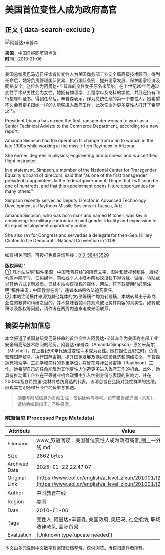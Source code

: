 # 美国首位变性人成为政府高官

## 正文 { data-search-exclude }


![阿曼达•辛普森](http://gol.edu.cn/img/l01.jpg)

**来源**：中国日报网英语点津  
**时间**：2010-01-06  

---

美国总统奥巴马近日任命首位变性人为美国商务部工业安全局高级技术顾问，得到任命后，她将负责管理国际贸易、执行国际条例、提升国家发展、保护国家经济及网络安全。这位名为阿曼达•辛普森的变性女子原名米契尔，在上世纪90年代通过变性手术从男性变为女性。她拥有物理学、工程学以及商科的学位，并且还持有飞行指导师证书。得到任命后，辛普森表示，作为总统任命的第一个变性人，她希望不久会有更多跟她一样的人能够进入政府工作，此次任命为更多变性人打开了希望之门。

President Obama has named the first transgender woman to work as a Senior Technical Advisor to the Commerce Department, according to a new report.

Amanda Simpson had the operation to change from man to woman in the late 1990s while working at the missile firm Raytheon in Arizona.

She earned degrees in physics, engineering and business and is a certified flight instructor.

In a statement, Simpson, a member of the National Center for Transgender Equality's board of directors, said that "as one of the first transgender presidential appointees to the federal government, I hope that I will soon be one of hundreds, and that this appointment opens future opportunities for many others."

Simpson recently served as Deputy Director in Advanced Technology Development at Raytheon Missile Systems in Tucson, Ariz.

Amanda Simpson, who was born male and named Mitchell, was key in convincing the military contractor to add gender identity and expression to its equal employment opportunity policy.

She also ran for Congress and served as a delegate for then-Sen. Hillary Clinton to the Democratic National Convention in 2008.

---

如有相关问题，可拨打免费咨询热线：[010-58443520](tel:010-58443520)

**版权声明**：  
① 凡本站注明“稿件来源：中国教育在线”的所有文字、图片和音视频稿件，版权均属本网所有，任何媒体、网站或个人未经本网协议授权不得转载、链接、转贴或以其他方式复制发表。已经本站协议授权的媒体、网站，在下载使用时必须注明“稿件来源：中国教育在线”，违者本站将依法追究责任。  
② 本站注明稿件来源为其他媒体的文/图等稿件均为转载稿，本站转载出于非商业性的教育和科研之目的，并不意味着赞同其观点或证实其内容的真实性。如转载稿涉及版权等问题，请作者在两周内速来电或来函联系。
<!-- tcd_original_link https://www.eol.cn/english/a_level_zixun/201001/t20100106_437599.shtml -->


## 摘要与附加信息

<!-- tcd_abstract -->
本文报道了美国总统奥巴马任命的首位变性人阿曼达•辛普森作为美国商务部工业安全局高级技术顾问的经历。阿曼达•辛普森（Amanda Simpson）原名米契尔（Mitchell），在上世纪90年代通过变性手术成为女性。她在担任此职位时，负责管理国际贸易、执行国际条例、提升国家发展及保护国家经济和网络安全。辛普森拥有物理学、工程学和商科的多重学位，并曾在导弹公司雷神（Raytheon）工作。她希望自己的任命能够为其他变性人创造更多进入政府工作的机会。此外，她具有推动军工企业在平等就业机会政策中加入性别身份与表现的影响力，并在2008年担任希拉里·克林顿总统竞选的代表。该消息旨在弘扬对变性群体的接纳，展现其在职场和社会中的价值与机遇。
<!-- tcd_abstract_end -->

> 摘要与附加信息为自动生成，仅供检索与参考。如有错误或遗漏（未知），请协助编辑指正，不胜感激。

### 附加信息 [Processed Page Metadata]

| Attribute       | Value                                  |
|-----------------|----------------------------------------|
| Filename        | www_双语阅读：美国首位变性人成为政府高官_图__—外语频道_-_中国教育在线.md                             |
| Size            | 2862 bytes                           |
| Archived Date   | 2025-01-22 22:47:07                             |
| Original Link   | [https://www.eol.cn/english/a_level_zixun/201001/t20100106_437599.shtml](https://www.eol.cn/english/a_level_zixun/201001/t20100106_437599.shtml)                       |
| Author          | 中国教育在线                               |
| Region          | 美国                               |
| Date            | 2010-01-06                                 |
| Tags            | 变性人, 阿曼达•辛普森, 美国政府, 奥巴马, 社会接纳, 职场平等, 性别身份, 变性经历, 法律政策, 国际贸易                                 |
| Evaluation            | [Unknown type(update needed)]                                 |
<!-- tcd_table_end -->

本文由多元性别中文数字档案馆归档整理，仅供浏览。版权归原作者所有。
